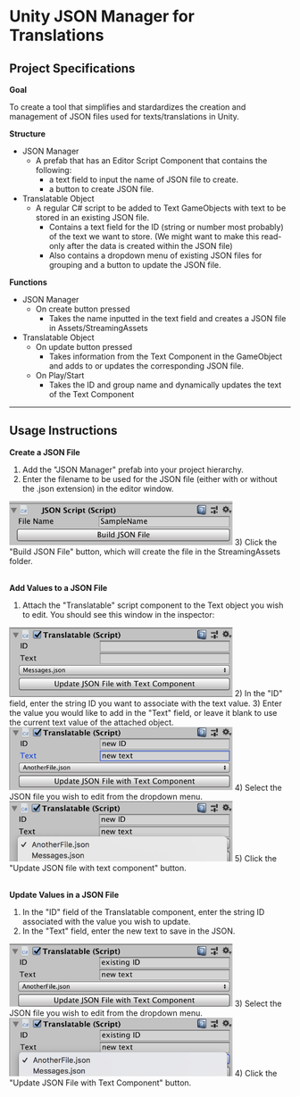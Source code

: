 # Unity JSON Manager for Translations
## Project Specifications
**Goal**

To create a tool that simplifies and stardardizes the creation and management of JSON files used for texts/translations in Unity.

**Structure**
- JSON Manager
    - A prefab that has an Editor Script Component that contains the following:
        - a text field to input the name of JSON file to create.
        - a button to create JSON file.
- Translatable Object
    - A regular C# script to be added to Text GameObjects with text to be stored in an existing JSON file.
        - Contains a text field for the ID (string or number most probably) of the text we want to store. (We might want to make this read-only after the data is created within the JSON file)
        - Also contains a dropdown menu of existing JSON files for grouping and a button to update the JSON file.

**Functions**
- JSON Manager
    - On create button pressed
        - Takes the name inputted in the text field and creates a JSON file in Assets/StreamingAssets
- Translatable Object
    - On update button pressed
        - Takes information from the Text Component in the GameObject and adds to or updates the corresponding JSON file.
    - On Play/Start
        - Takes the ID and group name and dynamically updates the text of the Text Component


-------------------------------------------------------------
## Usage Instructions

**Create a JSON File**

1) Add the "JSON Manager" prefab into your project hierarchy.
2) Enter the filename to be used for the JSON file (either with or without the .json extension) in the editor window.
<img src="images/jsonscript.png" alt="JSONscript example" width="400px"/>
3) Click the "Build JSON File" button, which will create the file in the StreamingAssets folder.
<br><br>

**Add Values to a JSON File**

1) Attach the "Translatable" script component to the Text object you wish to edit. You should see this window in the inspector:
<img src="images/basetranslatable.png" alt="Blank translatable" width="400px"/>
2) In the "ID" field, enter the string ID you want to associate with the text value.
3) Enter the value you would like to add in the "Text" field, or leave it blank to use the current text value of the attached object.
<img src="images/basenew.png" alt="Add new info" width="400px"/>
4) Select the JSON file you wish to edit from the dropdown menu.
<img src="images/newdropdown.png" alt="New info dropdown" width="400px"/>
5) Click the "Update JSON file with text component" button.
<br><br>

**Update Values in a JSON File**

1) In the "ID" field of the Translatable component, enter the string ID associated with the value you wish to update.
2) In the "Text" field, enter the new text to save in the JSON.
<img src="images/baseexisting.png" alt="Edit existing info" width="400px"/>
3) Select the JSON file you wish to edit from the dropdown menu.
<img src="images/existingdropdown.png" alt="Existing info dropdown" width="400px"/>
4) Click the "Update JSON File with Text Component" button.
